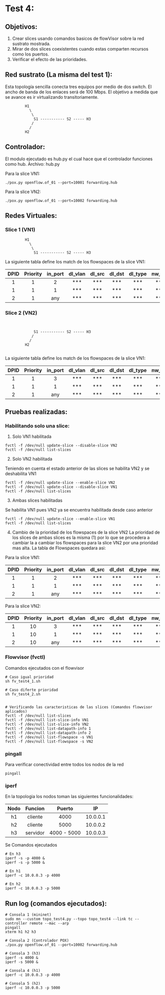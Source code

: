 # Test 4:

## Objetivos:
1. Crear slices usando comandos basicos de flowVisor sobre la red sustrato mostrada.
2. Mirar de dos slices coexistentes cuando estas comparten recursos como los puertos.
3. Verificar el efecto de las prioridades.

## Red sustrato (La misma del test 1):  
Esta topología sencilla conecta tres equipos por medio de dos switch. El ancho de banda de los enlaces será de 100 Mbps. El objetivo a medida que se avance es ir virtualizando transitoriamente.

```
         H1
           \
            \
             S1 ----------- S2 ----- H3
            /
           /
         H2
```

## Controlador: 
El modulo ejecutado es hub.py el cual hace que el controlador funciones como hub.
Archivo: hub.py

Para la slice VN1:
```
./pox.py openflow.of_01 --port=10001 forwarding.hub
```

Para la slice VN2:
```
./pox.py openflow.of_01 --port=10002 forwarding.hub
```
## Redes Virtuales: 

### Slice 1 (VN1)

```
         H1
           \
            \
             S1 ----------- S2 ----- H3

```

La siguiente tabla define los match de los flowspaces de la slice VN1:

|DPID        |Priority    |in_port     |dl_vlan     |dl_src      |dl_dst      |dl_type     |nw_src      |nw_dst      |nw_proto    |nw_tos      |tp_src      |tp_dst       |
|:----------:|:----------:|:----------:|:----------:|:----------:|:----------:|:----------:|:----------:|:----------:|:----------:|:----------:|:----------:|:----------:|
|1|1|2|***|***|***|***|***|***|***|***|***|***|
|1|1|1|***|***|***|***|***|***|***|***|***|***|
|2|1|any|***|***|***|***|***|***|***|***|***|***|

### Slice 2 (VN2)

```
    
            
             S1 ----------- S2 ----- H3
            /
           /
         H2
         
```

La siguiente tabla define los match de los flowspaces de la slice VN1:

|DPID        |Priority    |in_port     |dl_vlan     |dl_src      |dl_dst      |dl_type     |nw_src      |nw_dst      |nw_proto    |nw_tos      |tp_src      |tp_dst       |
|:----------:|:----------:|:----------:|:----------:|:----------:|:----------:|:----------:|:----------:|:----------:|:----------:|:----------:|:----------:|:----------:|
|1|1|3|***|***|***|***|***|***|***|***|***|***|
|1|1|1|***|***|***|***|***|***|***|***|***|***|
|2|1|any|***|***|***|***|***|***|***|***|***|***|

## Pruebas realizadas:

### Habilitando solo una slice:

1. Solo VN1 habilitada

```
fvctl -f /dev/null update-slice --disable-slice VN2
fvctl -f /dev/null list-slices
```

2. Solo VN2 habilitada

Teniendo en cuenta el estado anterior de las slices se habilita VN2 y se deshabilita VN1

```
fvctl -f /dev/null update-slice --enable-slice VN2
fvctl -f /dev/null update-slice --disable-slice VN1
fvctl -f /dev/null list-slices
```

3. Ambas slices habilitadas

Se habilita VN1 pues VN2 ya se encuentra habilitada desde caso anterior

```
fvctl -f /dev/null update-slice --enable-slice VN1
fvctl -f /dev/null list-slices
```

4. Cambio de la prioridad de los flowspaces de la slice VN2
La prioridad de los slices de ambas slices es la misma (1) por lo que se procedera a cambiar la a cambiar los flowspaces para la slice VN2 por una prioridad mas alta.
La tabla de Flowspaces quedara asi:

Para la slice VN1:

|DPID        |Priority    |in_port     |dl_vlan     |dl_src      |dl_dst      |dl_type     |nw_src      |nw_dst      |nw_proto    |nw_tos      |tp_src      |tp_dst       |
|:----------:|:----------:|:----------:|:----------:|:----------:|:----------:|:----------:|:----------:|:----------:|:----------:|:----------:|:----------:|:----------:|
|1|1|2|***|***|***|***|***|***|***|***|***|***|
|1|1|1|***|***|***|***|***|***|***|***|***|***|
|2|1|any|***|***|***|***|***|***|***|***|***|***|

Para la slice VN2:

|DPID        |Priority    |in_port     |dl_vlan     |dl_src      |dl_dst      |dl_type     |nw_src      |nw_dst      |nw_proto    |nw_tos      |tp_src      |tp_dst       |
|:----------:|:----------:|:----------:|:----------:|:----------:|:----------:|:----------:|:----------:|:----------:|:----------:|:----------:|:----------:|:----------:|
|1|10|3|***|***|***|***|***|***|***|***|***|***|
|1|10|1|***|***|***|***|***|***|***|***|***|***|
|2|10|any|***|***|***|***|***|***|***|***|***|***|


### Flowvisor (fvctl)
Comandos ejecutados con el flowvisor
```
# Caso igual prioridad
sh fv_test4_1.sh

# Caso diferte prioridad
sh fv_test4_2.sh


# Verificando las caracteristicas de las slices (Comandos flowvisor aplicados)
fvctl -f /dev/null list-slices
fvctl -f /dev/null list-slice-info VN1
fvctl -f /dev/null list-slice-info VN2
fvctl -f /dev/null list-datapath-info 1
fvctl -f /dev/null list-datapath-info 2
fvctl -f /dev/null list-flowspace -s VN1
fvctl -f /dev/null list-flowspace -s VN2
```

### pingall
Para verificar conectividad entre todos los nodos de la red

```
pingall
```

### iperf
En la topologia los nodos toman las siguientes funcionalidades:


|Nodo        |Funcion     |Puerto      |IP          |
|:----------:|:----------:|:----------:|:----------:|
|h1          |cliente     |4000        |10.0.0.1    |
|h2          |cliente     |5000        |10.0.0.2    |
|h3          |servidor    |4000 - 5000 |10.0.0.3    |

Se Comandos ejecutados

```
# En h3
iperf -s -p 4000 &
iperf -s -p 5000 &

# En h1
iperf -c 10.0.0.3 -p 4000

# En h2
iperf -c 10.0.0.3 -p 5000

```

## Run log (comandos ejecutados):
```
# Consola 1 (mininet)
sudo mn --custom topo_test4.py --topo topo_test4 --link tc --controller remote --mac --arp
pingall
xterm h1 h2 h3

# Consola 2 (Controlador POX)
./pox.py openflow.of_01 --port=10002 forwarding.hub

# Consola 3 (h3)
iperf -s 4000 &
iperf -s 5000 &

# Consola 4 (h1)
iperf -c 10.0.0.3 -p 4000

# Consola 5 (h2)
iperf -c 10.0.0.3 -p 5000
```
